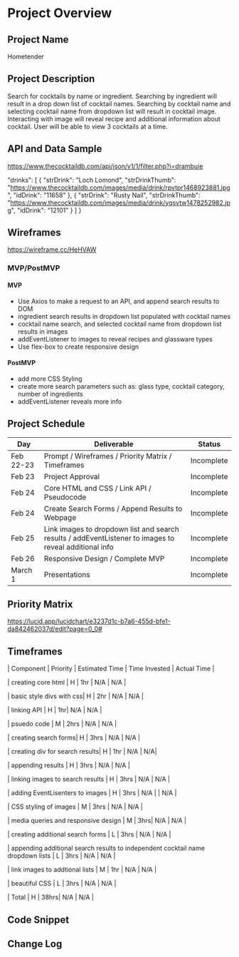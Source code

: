 # Project Overview

## Project Name

Hometender

## Project Description

Search for cocktails by name or ingredient. Searching by ingredient will result in a drop down list of cocktail names. Searching by cocktail name and selecting cocktail name from dropdown list will result in cocktail image. Interacting with image will reveal recipe and additional information about cocktail. User will be able to view 3 cocktails at a time.  
## API and Data Sample

https://www.thecocktaildb.com/api/json/v1/1/filter.php?i=drambuie

"drinks": [
        {
            "strDrink": "Loch Lomond",
            "strDrinkThumb": "https://www.thecocktaildb.com/images/media/drink/rpvtpr1468923881.jpg",
            "idDrink": "11658"
        },
        {
            "strDrink": "Rusty Nail",
            "strDrinkThumb": "https://www.thecocktaildb.com/images/media/drink/yqsvtw1478252982.jpg",
            "idDrink": "12101"
        }
    ]
}

## Wireframes

https://wireframe.cc/HeHVAW

### MVP/PostMVP


#### MVP 

- Use Axios to make a request to an API, and append search results to DOM 
- ingredient search results in dropdown list populated with cocktail names
- cocktail name search, and selected cocktail name from dropdown list results in images
- addEventListener to images to reveal recipes and glassware types  
- Use flex-box to create responsive design 

#### PostMVP  

- add more CSS Styling
- create more search parameters such as: glass type, cocktail category, number of ingredients
- addEventListener reveals more info 

## Project Schedule

|  Day | Deliverable | Status
|---|---| ---|
|Feb 22-23| Prompt / Wireframes / Priority Matrix / Timeframes | Incomplete
|Feb 23| Project Approval | Incomplete
|Feb 24| Core HTML and CSS / Link API / Pseudocode | Incomplete
|Feb 24| Create Search Forms / Append Results to Webpage | Incomplete
|Feb 25| Link images to dropdown list and search results / addEventListener to images to reveal additional info  | Incomplete
|Feb 26| Responsive Design / Complete MVP | Incomplete
|March 1| Presentations | Incomplete

## Priority Matrix

https://lucid.app/lucidchart/e3237d1c-b7a6-455d-bfe1-da842462037d/edit?page=0_0#

## Timeframes

| Component | Priority | Estimated Time | Time Invested | Actual Time |

| creating core html | H | 1hr | N/A | N/A |

| basic style divs with css| H | 2hr | N/A | N/A |

| linking API | H | 1hr| N/A | N/A |

| psuedo code | M | 2hrs | N/A | N/A |

| creating search forms| H | 3hrs | N/A | N/A |

| creating div for search results| H | 1hr | N/A | N/A|

| appending results | H | 3hrs | N/A | N/A |

| linking images to search results | H | 3hrs | N/A | N/A |

| adding EventLisenters to images | H | 3hrs | N/A | | N/A |

| CSS styling of images | M | 3hrs | N/A | N/A |

| media queries and responsive design | M | 3hrs| N/A | N/A |

| creating additional search forms | L | 3hrs | N/A | N/A |

| appending additional search results to independent cocktail name dropdown lists | L | 3hrs | N/A | N/A |

| link images to addtional lists | M | 1hr | N/A | N/A |

| beautiful CSS | L | 3hrs | N/A | N/A |

| Total | H | 38hrs| N/A | N/A |

## Code Snippet

## Change Log

